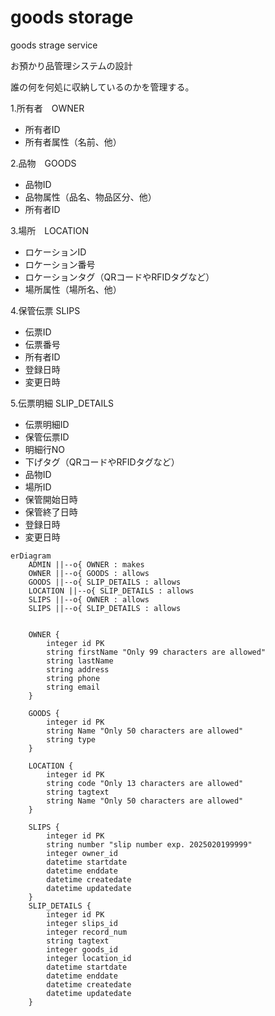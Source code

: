 # goods storage
goods strage service

お預かり品管理システムの設計

誰の何を何処に収納しているのかを管理する。

1.所有者　OWNER
* 所有者ID
* 所有者属性（名前、他）

2.品物　GOODS
* 品物ID
* 品物属性（品名、物品区分、他）
* 所有者ID

3.場所　LOCATION
* ロケーションID
* ロケーション番号
* ロケーションタグ（QRコードやRFIDタグなど）
* 場所属性（場所名、他）

4.保管伝票 SLIPS
* 伝票ID
* 伝票番号
* 所有者ID
* 登録日時
* 変更日時

5.伝票明細 SLIP_DETAILS
* 伝票明細ID
* 保管伝票ID
* 明細行NO
* 下げタグ（QRコードやRFIDタグなど）
* 品物ID
* 場所ID
* 保管開始日時
* 保管終了日時
* 登録日時
* 変更日時


```mermaid
erDiagram
    ADMIN ||--o{ OWNER : makes
    OWNER ||--o{ GOODS : allows
    GOODS ||--o{ SLIP_DETAILS : allows
    LOCATION ||--o{ SLIP_DETAILS : allows
    SLIPS ||--o{ OWNER : allows
    SLIPS ||--o{ SLIP_DETAILS : allows

  
    OWNER {
        integer id PK
        string firstName "Only 99 characters are allowed"
        string lastName
        string address
        string phone
        string email
    }

    GOODS {
        integer id PK
        string Name "Only 50 characters are allowed"
        string type
    }
  
    LOCATION {
        integer id PK
        string code "Only 13 characters are allowed"
        string tagtext
        string Name "Only 50 characters are allowed"
    }

    SLIPS {
        integer id PK
        string number "slip number exp. 2025020199999"
        integer owner_id
        datetime startdate
        datetime enddate
        datetime createdate
        datetime updatedate
    }
    SLIP_DETAILS {
        integer id PK
        integer slips_id
        integer record_num
        string tagtext
        integer goods_id
        integer location_id
        datetime startdate
        datetime enddate
        datetime createdate
        datetime updatedate
    }
```





